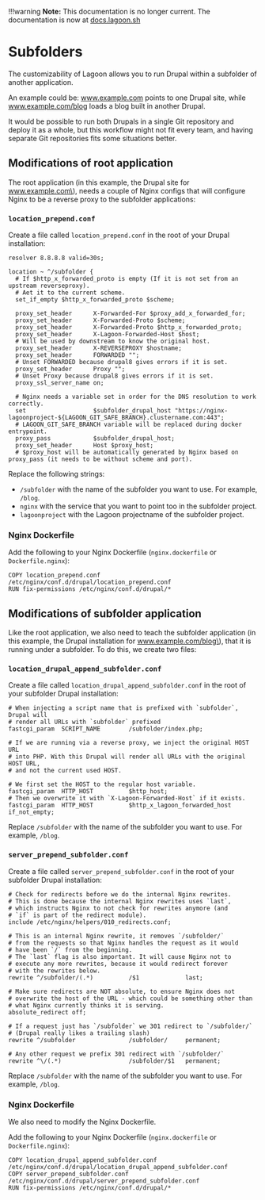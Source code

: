 !!!warning
    **Note:** This documentation is no longer current. The documentation is now at [docs.lagoon.sh](https://docs.lagoon.sh)

# Subfolders

The customizability of Lagoon allows you to run Drupal within a subfolder of another application.

An example could be: www.example.com points to one Drupal site, while www.example.com/blog loads a blog built in another Drupal.

It would be possible to run both Drupals in a single Git repository and deploy it as a whole, but this workflow might not fit every team, and having separate Git repositories fits some situations better.

## Modifications of root application

The root application \(in this example, the Drupal site for www.example.com\), needs a couple of Nginx configs that will configure Nginx to be a reverse proxy to the subfolder applications:

### `location_prepend.conf`

Create a file called `location_prepend.conf` in the root of your Drupal installation:

```text
resolver 8.8.8.8 valid=30s;

location ~ ^/subfolder {
  # If $http_x_forwarded_proto is empty (If it is not set from an upstream reverseproxy).
  # Aet it to the current scheme.
  set_if_empty $http_x_forwarded_proto $scheme;

  proxy_set_header      X-Forwarded-For $proxy_add_x_forwarded_for;
  proxy_set_header      X-Forwarded-Proto $scheme;
  proxy_set_header      X-Forwarded-Proto $http_x_forwarded_proto;
  proxy_set_header      X-Lagoon-Forwarded-Host $host;
  # Will be used by downstream to know the original host.
  proxy_set_header      X-REVERSEPROXY $hostname;
  proxy_set_header      FORWARDED "";
  # Unset FORWARDED because drupal8 gives errors if it is set.
  proxy_set_header      Proxy "";
  # Unset Proxy because drupal8 gives errors if it is set.
  proxy_ssl_server_name on;

  # Nginx needs a variable set in order for the DNS resolution to work correctly.
  set                   $subfolder_drupal_host "https://nginx-lagoonproject-${LAGOON_GIT_SAFE_BRANCH}.clustername.com:443";
  # LAGOON_GIT_SAFE_BRANCH variable will be replaced during docker entrypoint.
  proxy_pass            $subfolder_drupal_host;
  proxy_set_header      Host $proxy_host;
  # $proxy_host will be automatically generated by Nginx based on proxy_pass (it needs to be without scheme and port).
```

Replace the following strings:

* `/subfolder` with the name of the subfolder you want to use. For example, `/blog`.
* `nginx` with the service that you want to point too in the subfolder project.
* `lagoonproject` with the Lagoon projectname of the subfolder project.

### Nginx Dockerfile

Add the following to your Nginx Dockerfile \(`nginx.dockerfile` or `Dockerfile.nginx`\):

```text
COPY location_prepend.conf /etc/nginx/conf.d/drupal/location_prepend.conf
RUN fix-permissions /etc/nginx/conf.d/drupal/*
```

## Modifications of subfolder application

Like the root application, we also need to teach the subfolder application \(in this example, the Drupal installation for www.example.com/blog\), that it is running under a subfolder. To do this, we create two files:

### `location_drupal_append_subfolder.conf`

Create a file called `location_drupal_append_subfolder.conf` in the root of your subfolder Drupal installation:

```text
# When injecting a script name that is prefixed with `subfolder`, Drupal will
# render all URLs with `subfolder` prefixed
fastcgi_param  SCRIPT_NAME        /subfolder/index.php;

# If we are running via a reverse proxy, we inject the original HOST URL
# into PHP. With this Drupal will render all URLs with the original HOST URL,
# and not the current used HOST.

# We first set the HOST to the regular host variable.
fastcgi_param  HTTP_HOST          $http_host;
# Then we overwrite it with `X-Lagoon-Forwarded-Host` if it exists.
fastcgi_param  HTTP_HOST          $http_x_lagoon_forwarded_host if_not_empty;
```

Replace `/subfolder` with the name of the subfolder you want to use. For example, `/blog`.

### `server_prepend_subfolder.conf`

Create a file called `server_prepend_subfolder.conf` in the root of your subfolder Drupal installation:

```text
# Check for redirects before we do the internal Nginx rewrites.
# This is done because the internal Nginx rewrites uses `last`,
# which instructs Nginx to not check for rewrites anymore (and
# `if` is part of the redirect module).
include /etc/nginx/helpers/010_redirects.conf;

# This is an internal Nginx rewrite, it removes `/subfolder/`
# from the requests so that Nginx handles the request as it would
# have been `/` from the beginning.
# The `last` flag is also important. It will cause Nginx not to
# execute any more rewrites, because it would redirect forever
# with the rewrites below.
rewrite ^/subfolder/(.*)          /$1             last;

# Make sure redirects are NOT absolute, to ensure Nginx does not
# overwrite the host of the URL - which could be something other than
# what Nginx currently thinks it is serving.
absolute_redirect off;

# If a request just has `/subfolder` we 301 redirect to `/subfolder/`
# (Drupal really likes a trailing slash)
rewrite ^/subfolder               /subfolder/     permanent;

# Any other request we prefix 301 redirect with `/subfolder/`
rewrite ^\/(.*)                   /subfolder/$1   permanent;
```

Replace `/subfolder` with the name of the subfolder you want to use. For example, `/blog`.

### Nginx Dockerfile

We also need to modify the Nginx Dockerfile.

Add the following to your Nginx Dockerfile \(`nginx.dockerfile` or `Dockerfile.nginx`\):

```text
COPY location_drupal_append_subfolder.conf /etc/nginx/conf.d/drupal/location_drupal_append_subfolder.conf
COPY server_prepend_subfolder.conf /etc/nginx/conf.d/drupal/server_prepend_subfolder.conf
RUN fix-permissions /etc/nginx/conf.d/drupal/*
```
